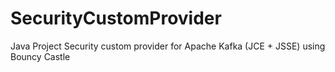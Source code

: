 # SecurityCustomProvider
Java Project Security custom provider for Apache Kafka (JCE + JSSE) using Bouncy Castle

